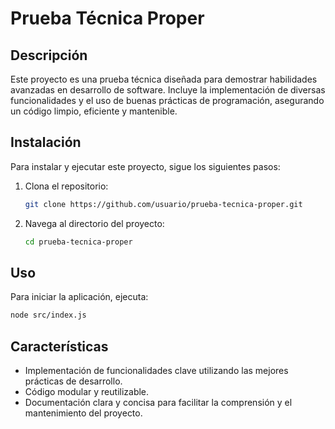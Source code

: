 # Prueba Técnica Proper

## Descripción

Este proyecto es una prueba técnica diseñada para demostrar habilidades avanzadas en desarrollo de software. Incluye la implementación de diversas funcionalidades y el uso de buenas prácticas de programación, asegurando un código limpio, eficiente y mantenible.

## Instalación

Para instalar y ejecutar este proyecto, sigue los siguientes pasos:

1. Clona el repositorio:
    ```bash
    git clone https://github.com/usuario/prueba-tecnica-proper.git
    ```
2. Navega al directorio del proyecto:
    ```bash
    cd prueba-tecnica-proper
    ```

## Uso

Para iniciar la aplicación, ejecuta:
```bash
node src/index.js
```

## Características

- Implementación de funcionalidades clave utilizando las mejores prácticas de desarrollo.
- Código modular y reutilizable.
- Documentación clara y concisa para facilitar la comprensión y el mantenimiento del proyecto.


